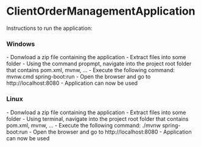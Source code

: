 # ClientOrderManagementApplication

Instructions to run the application:

<h3> Windows </h3>
- Donwload a zip file containing the application
- Extract files into some folder
- Using the command propmpt, navigate into the project root folder that contains pom.xml, mvnw, ...
- Execute the following command: mvnw.cmd spring-boot:run
- Open the browser and go to http://localhost:8080
- Application can now be used


<h3> Linux </h3>
- Donwload a zip file containing the application
- Extract files into some folder
- Using terminal, navigate into the project root folder that contains pom.xml, mvnw, ...
- Execute the following command: ./mvnw spring-boot:run
- Open the browser and go to http://localhost:8080
- Application can now be used
